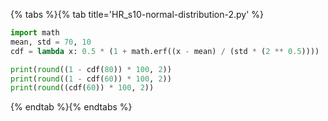 {% tabs %}{% tab title='HR_s10-normal-distribution-2.py' %}

```py
import math
mean, std = 70, 10
cdf = lambda x: 0.5 * (1 + math.erf((x - mean) / (std * (2 ** 0.5))))

print(round((1 - cdf(80)) * 100, 2))
print(round((1 - cdf(60)) * 100, 2))
print(round((cdf(60)) * 100, 2))
```

{% endtab %}{% endtabs %}
